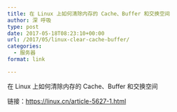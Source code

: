 ```yaml
---
title: 在 Linux 上如何清除内存的 Cache、Buffer 和交换空间
author: 深 呼吸
type: post
date: 2017-05-18T08:23:10+00:00
url: /2017/05/linux-clear-cache-buffer/
categories:
  - 服务器
format: link

---
```

在 Linux 上如何清除内存的 Cache、Buffer 和交换空间

链接：<a href="https://linux.cn/article-5627-1.html" target="_blank" rel="noopener noreferrer nofollow">https://linux.cn/article-5627-1.html</a>